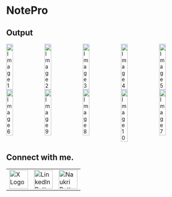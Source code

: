 # NotePro

## Output

<div style="display: flex; justify-content: space-between; flex-wrap: wrap;">
    <img src="https://github.com/KhanMubashshirAzeem/notes_pro/assets/123080070/404edf39-be13-479e-9b18-3454105e3a2c" alt="Image 1" width="19%">
    <img src="https://github.com/KhanMubashshirAzeem/notes_pro/assets/123080070/38a265e8-00a7-4cc5-9b4d-67f68067c291" alt="Image 2" width="19%">
    <img src="https://github.com/KhanMubashshirAzeem/notes_pro/assets/123080070/cc8da8d6-3129-42ee-8d83-6b25ddfb9f5b" alt="Image 3" width="19%">
    <img src="https://github.com/KhanMubashshirAzeem/notes_pro/assets/123080070/5a06c711-756f-4793-b9c1-8814377aa236" alt="Image 4" width="19%">
    <img src="https://github.com/KhanMubashshirAzeem/notes_pro/assets/123080070/d9dfb93d-8a6f-404a-a05f-a2d71d7fa276" alt="Image 5" width="19%">
    <img src="https://github.com/KhanMubashshirAzeem/notes_pro/assets/123080070/478a4bcb-0e63-4a98-9a27-18c54c56d665" alt="Image 6" width="19%">
    <img src="https://github.com/user-attachments/assets/cf25b57e-c3ca-4158-bd93-39ca905037c3" alt="Image 9" width="19%">
    <img src="https://github.com/user-attachments/assets/41119150-21f4-4dda-bf03-bf28ad34fa89" alt="Image 8" width="19%">
    <img src="https://github.com/user-attachments/assets/de3186bb-7548-4e26-9cbd-887dfd8cecc3" alt="Image 10" width="19%">
    <img src="https://github.com/user-attachments/assets/80c3e3a8-f2e5-4622-b6c1-27a64ca4032a" alt="Image 7" width="19%">
</div>


## Connect with me.

<table>
  <tr>
    <td>
      <a href="https://x.com/KhanMubashshir9/status/1833344478746145068">
        <img src="https://img.freepik.com/free-vector/twitter-app-new-logo-x-black-background_1017-45425.jpg?ga=GA1.1.1240112832.1725425929&semt=ais_hybrid" alt="X Logo" width="50" height="50">
      </a>
    </td>
    <td>
      <a href="https://www.linkedin.com/feed/update/urn:li:activity:7239108434493620224/">
        <img src="https://img.shields.io/badge/linkedin-0A66C2?style=for-the-badge&logo=linkedin&logoColor=white" alt="LinkedIn Button" height="50">
      </a>
    </td>
    <td>
      <a href="https://www.naukri.com/mnjuser/profile?id=&altresid">
        <img src="https://play-lh.googleusercontent.com/76gEFhQto5xMHr2Qf8nWLvm1s0O60clhkwHvxQDSeI3hthf7Zs05JJQeyg5H347DGQ" alt="Naukri Button" width="50" height="50">
      </a>
    </td>
  </tr>
</table>
